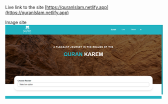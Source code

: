 Live link to the site
[https://quranlslam.netlify.app](https://quranlslam.netlify.app)

Image site
![Image site](/public/Image-site.PNG)